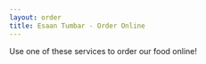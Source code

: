 ```yaml
---
layout: order
title: Esaan Tumbar - Order Online
---
```

Use one of these services to order our food online!